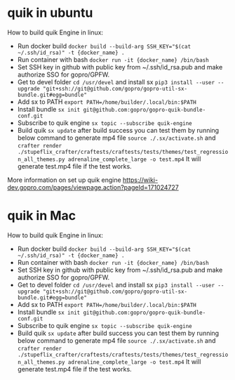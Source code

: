 # quik in ubuntu
How to build quik Engine in linux:
* Run docker build `docker build --build-arg SSH_KEY="$(cat ~/.ssh/id_rsa)" -t {docker_name} .`
* Run container with bash `docker run -it {docker_name} /bin/bash`
* Set SSH key in github with public key from ~/.ssh/id_rsa.pub and make authorize SSO for gopro/GPFW.
* Get to devel folder `cd /usr/devel` and install sx `pip3 install --user --upgrade "git+ssh://git@github.com/gopro/gopro-util-sx-bundle.git#egg=bundle"`
* Add sx to PATH `export PATH=/home/builder/.local/bin:$PATH`
* Install bundle `sx init git@github.com:gopro/gopro-quik-bundle-conf.git`
* Subscribe to quik engine `sx topic --subscribe quik-engine`
* Build quik `sx update` after build success you can test them by running below command to generate mp4 file
`source ./.sx/activate.sh` and `crafter render ./stupeflix_crafter/craftests/craftests/tests/themes/test_regression_all_themes.py adrenaline_complete_large -o test.mp4`
  It will generate test.mp4 file if the test works.
  
More information on set up quik engine https://wiki-dev.gopro.com/pages/viewpage.action?pageId=171024727

# quik in Mac
How to build quik Engine in linux:
* Run docker build `docker build --build-arg SSH_KEY="$(cat ~/.ssh/id_rsa)" -t {docker_name} .`
* Run container with bash `docker run -it {docker_name} /bin/bash`
* Set SSH key in github with public key from ~/.ssh/id_rsa.pub and make authorize SSO for gopro/GPFW.
* Get to devel folder `cd /usr/devel` and install sx `pip3 install --user --upgrade "git+ssh://git@github.com/gopro/gopro-util-sx-bundle.git#egg=bundle"`
* Add sx to PATH `export PATH=/home/builder/.local/bin:$PATH`
* Install bundle `sx init git@github.com:gopro/gopro-quik-bundle-conf.git`
* Subscribe to quik engine `sx topic --subscribe quik-engine`
* Build quik `sx update` after build success you can test them by running below command to generate mp4 file
  `source ./.sx/activate.sh` and `crafter render ./stupeflix_crafter/craftests/craftests/tests/themes/test_regression_all_themes.py adrenaline_complete_large -o test.mp4`
  It will generate test.mp4 file if the test works.


